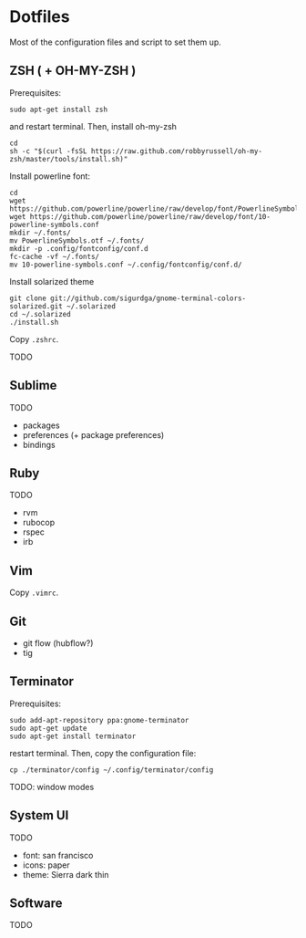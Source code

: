 # Dotfiles

Most of the configuration files and script to set them up.

## ZSH ( + OH-MY-ZSH )

Prerequisites:

```
sudo apt-get install zsh
```
and restart terminal. Then, install oh-my-zsh
```
cd
sh -c "$(curl -fsSL https://raw.github.com/robbyrussell/oh-my-zsh/master/tools/install.sh)"
```
Install powerline font:
```
cd
wget https://github.com/powerline/powerline/raw/develop/font/PowerlineSymbols.otf
wget https://github.com/powerline/powerline/raw/develop/font/10-powerline-symbols.conf
mkdir ~/.fonts/
mv PowerlineSymbols.otf ~/.fonts/
mkdir -p .config/fontconfig/conf.d
fc-cache -vf ~/.fonts/
mv 10-powerline-symbols.conf ~/.config/fontconfig/conf.d/
```
Install solarized theme
```
git clone git://github.com/sigurdga/gnome-terminal-colors-solarized.git ~/.solarized
cd ~/.solarized
./install.sh
```

Copy `.zshrc`.

TODO

## Sublime

TODO

- packages
- preferences (+ package preferences)
- bindings

## Ruby

TODO

- rvm
- rubocop
- rspec
- irb

## Vim

Copy `.vimrc`.

## Git

- git flow (hubflow?)
- tig

## Terminator

Prerequisites:

```
sudo add-apt-repository ppa:gnome-terminator
sudo apt-get update
sudo apt-get install terminator
```

restart terminal. Then, copy the configuration file:

```
cp ./terminator/config ~/.config/terminator/config
```

TODO: window modes 

## System UI

TODO

- font: san francisco
- icons: paper
- theme: Sierra dark thin

## Software

TODO

## 